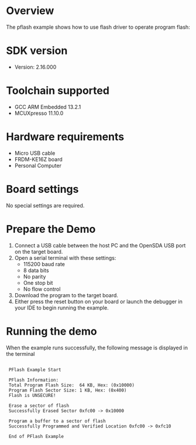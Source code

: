 Overview
========
The pflash example shows how to use flash driver to operate program flash:



SDK version
===========
- Version: 2.16.000

Toolchain supported
===================
- GCC ARM Embedded  13.2.1
- MCUXpresso  11.10.0

Hardware requirements
=====================
- Micro USB cable
- FRDM-KE16Z board
- Personal Computer

Board settings
==============
No special settings are required.

Prepare the Demo
================
1. Connect a USB cable between the host PC and the OpenSDA USB port on the target board.
2. Open a serial terminal with these settings:
    - 115200 baud rate
    - 8 data bits
    - No parity
    - One stop bit
    - No flow control
3. Download the program to the target board.
4. Either press the reset button on your board or launch the debugger in your IDE to begin running the example.

Running the demo
================
When the example runs successfully, the following message is displayed in the terminal

~~~~~~~~~~~~

 PFlash Example Start 

 PFlash Information: 
 Total Program Flash Size:	64 KB, Hex: (0x10000)
 Program Flash Sector Size:	1 KB, Hex: (0x400) 
 Flash is UNSECURE!

 Erase a sector of flash
 Successfully Erased Sector 0xfc00 -> 0x10000

 Program a buffer to a sector of flash 
 Successfully Programmed and Verified Location 0xfc00 -> 0xfc10 

 End of PFlash Example 
~~~~~~~~~~~~
